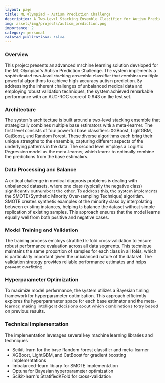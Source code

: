 ```yaml
---
layout: page
title: ML Olympiad - Autism Prediction Challenge
description: A Two-Level Stacking Ensemble Classifier for Autism Prediction
img: assets/img/projects/autism_prediction.png
importance: 2
category: personal
related_publications: false
---
```


### Overview

This project presents an advanced machine learning solution developed for the ML Olympiad's Autism Prediction Challenge. The system implements a sophisticated two-level stacking ensemble classifier that combines multiple powerful algorithms to achieve high-accuracy autism prediction. By addressing the inherent challenges of unbalanced medical data and employing robust validation techniques, the system achieved remarkable performance with an AUC-ROC score of 0.943 on the test set.

### Architecture

The system's architecture is built around a two-level stacking ensemble that strategically combines multiple base estimators with a meta-learner. The first level consists of four powerful base classifiers: XGBoost, LightGBM, CatBoost, and Random Forest. These diverse algorithms each bring their unique strengths to the ensemble, capturing different aspects of the underlying patterns in the data. The second level employs a Logistic Regression model as the meta-learner, which learns to optimally combine the predictions from the base estimators.

### Data Processing and Balance

A critical challenge in medical diagnosis problems is dealing with unbalanced datasets, where one class (typically the negative class) significantly outnumbers the other. To address this, the system implements the SMOTE (Synthetic Minority Over-sampling Technique) algorithm. SMOTE creates synthetic examples of the minority class by interpolating between existing instances, helping to balance the dataset without simple replication of existing samples. This approach ensures that the model learns equally well from both positive and negative cases.

### Model Training and Validation

The training process employs stratified k-fold cross-validation to ensure robust performance evaluation across all data segments. This technique maintains the same proportion of samples for each class in all folds, which is particularly important given the unbalanced nature of the dataset. The validation strategy provides reliable performance estimates and helps prevent overfitting.

### Hyperparameter Optimization

To maximize model performance, the system utilizes a Bayesian tuning framework for hyperparameter optimization. This approach efficiently explores the hyperparameter space for each base estimator and the meta-learner, making intelligent decisions about which combinations to try based on previous results.

### Technical Implementation

The implementation leverages several key machine learning libraries and techniques:

- Scikit-learn for the base Random Forest classifier and meta-learner
- XGBoost, LightGBM, and CatBoost for gradient boosting implementations
- Imbalanced-learn library for SMOTE implementation
- Optuna for Bayesian hyperparameter optimization
- Scikit-learn's StratifiedKFold for cross-validation
